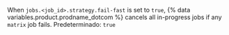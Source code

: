 When `jobs.<job_id>.strategy.fail-fast` is set to `true`, {% data variables.product.prodname_dotcom %} cancels all in-progress jobs if any `matrix` job fails. Predeterminado: `true`
